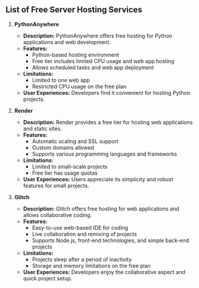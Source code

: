 ## List of Free Server Hosting Services

1. **PythonAnywhere**
   - **Description:** PythonAnywhere offers free hosting for Python applications and web development.
   - **Features:**
     - Python-based hosting environment
     - Free tier includes limited CPU usage and web app hosting
     - Allows scheduled tasks and web app deployment
   - **Limitations:**
     - Limited to one web app
     - Restricted CPU usage on the free plan
   - **User Experiences:** Developers find it convenient for hosting Python projects.

2. **Render**
   - **Description:** Render provides a free tier for hosting web applications and static sites.
   - **Features:**
     - Automatic scaling and SSL support
     - Custom domains allowed
     - Supports various programming languages and frameworks
   - **Limitations:**
     - Limited to small-scale projects
     - Free tier has usage quotas
   - **User Experiences:** Users appreciate its simplicity and robust features for small projects.

3. **Glitch**
   - **Description:** Glitch offers free hosting for web applications and allows collaborative coding.
   - **Features:**
     - Easy-to-use web-based IDE for coding
     - Live collaboration and remixing of projects
     - Supports Node.js, front-end technologies, and simple back-end projects
   - **Limitations:**
     - Projects sleep after a period of inactivity
     - Storage and memory limitations on the free plan
   - **User Experiences:** Developers enjoy the collaborative aspect and quick project setup.

